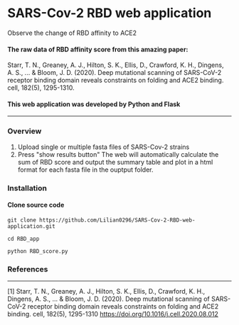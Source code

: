 # SARS-Cov-2 RBD web application
Observe the change of RBD affinity to ACE2

#### The raw data of RBD affinity score from this amazing paper:
Starr, T. N., Greaney, A. J., Hilton, S. K., Ellis, D., Crawford, K. H., Dingens, A. S., ... & Bloom, J. D. (2020). Deep mutational scanning of SARS-CoV-2 receptor binding domain reveals constraints on folding and ACE2 binding. cell, 182(5), 1295-1310.

#### This web application was developed by Python and Flask

----------------

### Overview
1. Upload single or multiple fasta files of SARS-Cov-2 strains 
2. Press "show results button"
The web will automatically calculate the sum of RBD score and output the summary table and plot in a html format for each fasta file in the ouptput folder.

### Installation
#### Clone source code
```
git clone https://github.com/Lilian0296/SARS-Cov-2-RBD-web-application.git

cd RBD_app

python RBD_score.py

```
### References
----------

[1] Starr, T. N., Greaney, A. J., Hilton, S. K., Ellis, D., Crawford, K. H., Dingens, A. S., ... & Bloom, J. D. (2020). Deep mutational scanning of SARS-CoV-2 receptor binding domain reveals constraints on folding and ACE2 binding. cell, 182(5), 1295-1310
<https://doi.org/10.1016/j.cell.2020.08.012>



